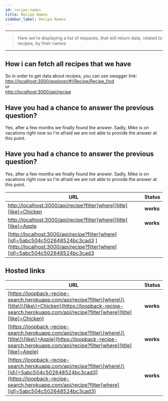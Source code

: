```yaml
---
id: recipe-names
title: Recipe Names
sidebar_label: Recipe Names
---
```

---
>  Here we're displaying a list of requests, that will return data, related to
  recipes, by their names
---


## How i can fetch all recipes that we have

So in order to get data about recipes, you can use swagger link: [http://localhost:3000/explorer/\#!/Recipe/Recipe\_find](http://localhost:3000/explorer/#!/Recipe/Recipe_find)  
or  
[http://localhost:3000/api/recipe](http://localhost:3000/api/recipe)

## Have you had a chance to answer the previous question?

Yes, after a few months we finally found the answer. Sadly, Mike is on vacations right now so I'm afraid we are not able to provide the answer at this point.

## Have you had a chance to answer the previous question?

Yes, after a few months we finally found the answer. Sadly, Mike is on vacations right now so I'm afraid we are not able to provide the answer at this point.

| URL | Status |
| --- | --- |
| [http://localhost:3000/api/recipe?filter\[where\]\[title\]\[like\]=Chicken](http://localhost:3000/api/recipe?filter[where][title][like]=Chicken) | **works** |
| [http://localhost:3000/api/recipe?filter\[where\]\[title\]\[like\]=Apple](http://localhost:3000/api/recipe?filter[where][title][like]=Apple) | **works** |
| \[[http://localhost:3000/api/recipe?filter\[where\]\[id\]=5abc504c502648524bc3cad3](http://localhost:3000/api/recipe?filter[where][id]=5abc504c502648524bc3cad3) \]\([http://localhost:3000/api/recipe?filter\[where\]\[id\]=5abc504c502648524bc3cad3](http://localhost:3000/api/recipe?filter[where][id]=5abc504c502648524bc3cad3) |  |


## Hosted links

| URL | Status |
| --- | --- |
| [https://loopback-recipe-search.herokuapp.com/api/recipe?filter\[where\]\[title\]\[like\]=Chicken](https://loopback-recipe-search.herokuapp.com/api/recipe?filter[where][title][like]=Chicken) | **works** |
| [https://loopback-recipe-search.herokuapp.com/api/recipe?filter\[where\]\[title\]\[like\]=Apple](https://loopback-recipe-search.herokuapp.com/api/recipe?filter[where][title][like]=Apple) | **works** |
| [https://loopback-recipe-search.herokuapp.com/api/recipe?filter\[where\]\[id\]=5abc504c502648524bc3cad3](https://loopback-recipe-search.herokuapp.com/api/recipe?filter[where][id]=5abc504c502648524bc3cad3) | **works** |
